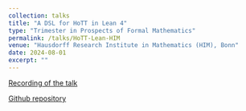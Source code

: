 ```yaml
---
collection: talks
title: "A DSL for HoTT in Lean 4"
type: "Trimester in Prospects of Formal Mathematics"
permalink: /talks/HoTT-Lean-HIM
venue: "Hausdorff Research Institute in Mathematics (HIM), Bonn"
date: 2024-08-01
excerpt: "" 
---
```



<p class="page__meta"><i class="fa fa-fw fa-youtube" aria-hidden="true"></i> <a href="https://youtu.be/IqjFjUGaDNU">Recording of the talk</a></p>

<p class="page__meta"><i class="fa fa-fw fa-github" aria-hidden="true"></i> <a href="https://github.com/sinhp/groupoid_model_in_lean4">Github repository</a></p>

